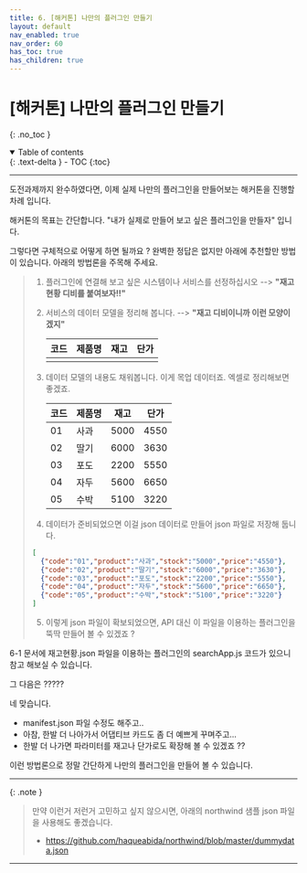 ```yaml
---
title: 6. [해커톤] 나만의 플러그인 만들기
layout: default
nav_enabled: true
nav_order: 60
has_toc: true
has_children: true
---
```


# [해커톤] 나만의 플러그인 만들기
{: .no_toc }

<details open markdown="block">
  <summary>
    Table of contents
  </summary>
  {: .text-delta }
- TOC
{:toc}
</details>

---

도전과제까지 완수하였다면, 이제 실제 나만의 플러그인을 만들어보는 해커톤을 진행할 차례 입니다.

해커톤의 목표는 간단합니다. "내가 실제로 만들어 보고 싶은 플러그인을 만들자" 입니다.

그렇다면 구체적으로 어떻게 하면 될까요 ? 완벽한 정답은 없지만 아래에 추천할만 방법이 있습니다. 아래의 방법론을 주목해 주세요.

> 1. 플러그인에 연결해 보고 싶은 시스템이나 서비스를 선정하십시오 --> **"재고현황 디비를 붙여보자!!"**
> 2. 서비스의 데이터 모델을 정리해 봅니다. --> **"재고 디비이니까 이런 모양이겠지"**
>
>     |코드|제품명|재고|단가|
>     |---|---|---|---|
>     |||||
> 3. 데이터 모델의 내용도 채워봅니다. 이게 목업 데이터죠. 엑셀로 정리해보면 좋겠죠.
>
>     |코드|제품명|재고|단가|
>     |---|---|---|---|
>     |01|사과|5000|4550|
>     |02|딸기|6000|3630|
>     |03|포도|2200|5550|
>     |04|자두|5600|6650|
>     |05|수박|5100|3220|
> 4. 데이터가 준비되었으면 이걸 json 데이터로 만들어 json 파일로 저장해 둡니다.
>```json
>[
>   {"code":"01","product":"사과","stock":"5000","price":"4550"},
>   {"code":"02","product":"딸기","stock":"6000","price":"3630"},
>   {"code":"03","product":"포도","stock":"2200","price":"5550"},
>   {"code":"04","product":"자두","stock":"5600","price":"6650"},
>   {"code":"05","product":"수박","stock":"5100","price":"3220"}
>]      
>```
> 5. 이렇게 json 파일이 확보되었으면, API 대신 이 파일을 이용하는 플러그인을 뚝딱 만들어 볼 수 있겠죠 ?

6-1 문서에 재고현황.json 파일을 이용하는 플러그인의 searchApp.js 코드가 있으니 참고 해보실 수 있습니다.

그 다음은 ?????

네 맞습니다.

- manifest.json 파일 수정도 해주고..
- 아참, 한발 더 나아가서 어댑티브 카드도 좀 더 예쁘게 꾸며주고...
- 한발 더 나가면 파라미터를 재고나 단가로도 확장해 볼 수 있겠죠 ??

이런 방법론으로 정말 간단하게 나만의 플러그인을 만들어 볼 수 있습니다.

---

{: .note }
> 만약 이런거 저런거 고민하고 싶지 않으시면, 아래의 northwind 샘플 json 파일을 사용해도 좋겠습니다.
> - https://github.com/haqueabida/northwind/blob/master/dummydata.json

---